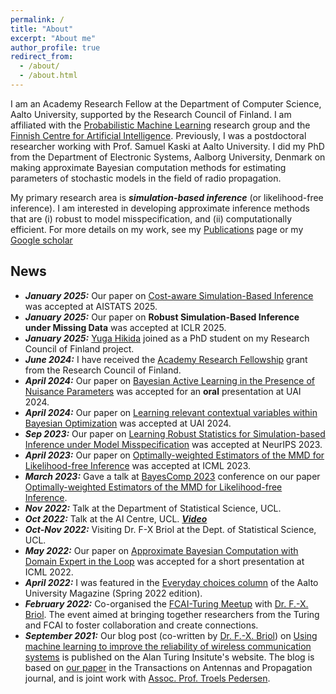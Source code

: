 ```yaml
---
permalink: /
title: "About"
excerpt: "About me"
author_profile: true
redirect_from: 
  - /about/
  - /about.html
---
```


I am an Academy Research Fellow at the Department of Computer Science, Aalto University, supported by the Research Council of Finland. I am affiliated with the [Probabilistic Machine Learning](https://research.cs.aalto.fi/pml/) research group and the [Finnish Centre for Artificial Intelligence](https://fcai.fi/). Previously, I was a postdoctoral researcher working with Prof. Samuel Kaski at Aalto University. I did my PhD from the Department of Electronic Systems, Aalborg University, Denmark on making approximate Bayesian computation methods for estimating parameters of stochastic models in the field of radio propagation. 

My primary research area is ***simulation-based inference*** (or likelihood-free inference). I am interested in developing approximate inference methods that are (i) robust to model misspecification, and (ii) computationally efficient. For more details on my work, see my [Publications](https://bharti-ayush.github.io/publications/) page or my [Google scholar](https://scholar.google.com/citations?view_op=list_works&hl=en&hl=en&user=6_7vkiUAAAAJ&sortby=pubdate)

## News
* ***January 2025:*** Our paper on [Cost-aware Simulation-Based Inference](https://arxiv.org/abs/2410.07930) was accepted at AISTATS 2025.
* ***January 2025:*** Our paper on **Robust Simulation-Based Inference under Missing Data** was accepted at ICLR 2025.
* ***January 2025:*** [Yuga Hikida](https://yugahikida.github.io/) joined as a PhD student on my Research Council of Finland project.
* ***June 2024:*** I have received the [Academy Research Fellowship](https://research.fi/en/results/funding/81492) grant from the Research Council of Finland. 
* ***April 2024:*** Our paper on [Bayesian Active Learning in the Presence of Nuisance Parameters](https://arxiv.org/abs/2310.14968) was accepted for an **oral** presentation at UAI 2024.
* ***April 2024:*** Our paper on [Learning relevant contextual variables within Bayesian Optimization](https://arxiv.org/abs/2305.14120) was accepted at UAI 2024.
* ***Sep 2023:*** Our paper on [Learning Robust Statistics for Simulation-based Inference under Model Misspecification](https://arxiv.org/abs/2305.15871) was accepted at NeurIPS 2023.
* ***April 2023:*** Our paper on [Optimally-weighted Estimators of the MMD for Likelihood-free Inference](https://arxiv.org/abs/2301.11674) was accepted at ICML 2023. 
* ***March 2023:*** Gave a talk at [BayesComp 2023](https://bayescomp2023.com/) conference on our paper [Optimally-weighted Estimators of the MMD for Likelihood-free Inference](https://arxiv.org/abs/2301.11674).
* ***Nov 2022:*** Talk at the Department of Statistical Science, UCL.
* ***Oct 2022:*** Talk at the AI Centre, UCL. [***Video***](https://www.youtube.com/watch?v=Gx18PH0kiY8&t=2s&ab_channel=UCLCentreforArtificialIntelligence)
* ***Oct-Nov 2022:*** Visiting Dr. F-X Briol at the Dept. of Statistical Science, UCL.
* ***May 2022:*** Our paper on [Approximate Bayesian Computation with Domain Expert in the Loop](https://arxiv.org/abs/2201.12090) was accepted for a short presentation at ICML 2022. 
* ***April 2022:*** I was featured in the [Everyday choices column](https://www.aalto.fi/en/news/everyday-choices-ayush-bharti-can-ai-fix-a-dropped-wi-fi-connection) of the Aalto University Magazine (Spring 2022 edition).
* ***February 2022:*** Co-organised the [FCAI-Turing Meetup](https://fcai.fi/calendar/2022/2/23/turing-fcai-meetup) with [Dr. F.-X. Briol](https://fxbriol.github.io/). The event aimed at bringing together researchers from the Turing and FCAI to foster collaboration and create connections.
* ***September 2021:*** Our blog post (co-written by [Dr. F.-X. Briol](https://fxbriol.github.io/)) on [Using machine learning to improve the reliability of wireless communication systems](https://www.turing.ac.uk/blog/using-machine-learning-improve-reliability-wireless-communication-systems) is published on the Alan Turing Insitute's website. The blog is based on [our paper](https://ieeexplore.ieee.org/document/9445690) in the Transactions on Antennas and Propagation journal, and is joint work with [Assoc. Prof. Troels Pedersen](https://vbn.aau.dk/en/persons/106895).



